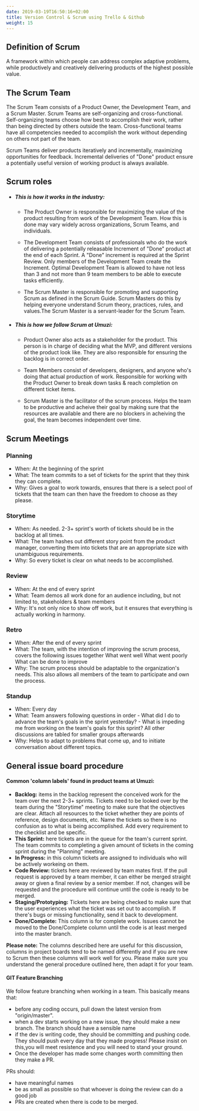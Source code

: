 ```yaml
---
date: 2019-03-19T16:50:16+02:00
title: Version Control & Scrum using Trello & Github
weight: 15
---
```


## Definition of Scrum

A framework within which people can address complex adaptive problems, while productively and creatively delivering products of the highest possible value.

## The Scrum Team

The Scrum Team consists of a Product Owner, the Development Team, and a Scrum Master. Scrum Teams are self-organizing and cross-functional. Self-organizing teams choose how best to accomplish their work, rather than being directed by others outside the team. Cross-functional teams have all competencies needed to accomplish the work without depending on others not part of the team.

Scrum Teams deliver products iteratively and incrementally, maximizing opportunities for feedback. Incremental deliveries of "Done" product ensure a potentially useful version of working product is always available.

## Scrum roles

- ##### This is how it works in the industry:
    - The Product Owner is responsible for maximizing the value of the product resulting from work of the Development Team. How this is done may vary widely across organizations, Scrum Teams, and individuals.

    - The Development Team consists of professionals who do the work of delivering a potentially releasable Increment of "Done" product at the end of each Sprint. A "Done" increment is required at the Sprint Review. Only members of the Development Team create the Increment. Optimal Development Team is allowed to have not less than 3 and not more than 9 team members to be able to execute tasks efficiently.

    - The Scrum Master is responsible for promoting and supporting Scrum as defined in the Scrum Guide. Scrum Masters do this by helping everyone understand Scrum theory, practices, rules, and values.The Scrum Master is a servant-leader for the Scrum Team.

- ##### This is how we follow Scrum at Umuzi:
    - Product Owner also acts as a stakeholder for the product. This person is in charge of deciding what the MVP, and different versions of the product look like. They are also responsible for ensuring the backlog is in correct order. 

    - Team Members consist of developers, designers, and anyone who's doing that actual production of work. Responsible for working with the Product Owner to break down tasks & reach completion on different ticket items.

    - Scrum Master is the facilitator of the scrum process. Helps the team to be productive and acheive their goal by making sure that the resources are available and there are no blockers in acheiving the goal, the team becomes independent over time.


## Scrum Meetings

### Planning

- When:
  At the beginning of the sprint
- What:
  The team commits to a set of tickets for the sprint that they think they can complete.
- Why:
  Gives a goal to work towards, ensures that there is a select pool of tickets that the team can then have the freedom to choose as they please.

### Storytime

- When:
  As needed. 2-3+ sprint's worth of tickets should be in the backlog at all times.
- What:
  The team hashes out different story point from the product manager, converting them into tickets that are an appropriate size with unambiguous requirements.
- Why:
  So every ticket is clear on what needs to be accomplished.

### Review

- When:
  At the end of every sprint
- What:
  Team demos all work done for an audience including, but not limited to, stakeholders & team members
- Why:
  It's not only nice to show off work, but it ensures that everything is actually working in harmony.

### Retro

- When:
  After the end of every sprint
- What:
  The team, with the intention of improving the scrum process, covers the following issues together
  What went well
  What went poorly
  What can be done to improve
- Why:
  The scrum process should be adaptable to the organization's needs. This also allows all members of the team to participate and own the process.

### Standup

- When:
  Every day
- What:
  Team answers following questions in order - What did I do to advance the team's goals in the sprint yesterday? - What is impeding me from working on the team's goals for this sprint?
  All other discussions are tabled for smaller groups afterwards
- Why:
  Helps to adapt to problems that come up, and to initiate conversation about different topics.

## General issue board procedure

#### Common 'column labels' found in product teams at Umuzi: 

  - **Backlog:** items in the backlog represent the conceived work for the team over the next 2-3+ sprints. Tickets need to be looked over by the team during the "Storytime" meeting to make sure that the objectives are clear. Attach all resources to the ticket whether they are points of reference, design documents, etc. Name the tickets so there is no confusion as to what is being accomplished. Add every requirement to the checklist and be specific.
  - **This Sprint:** here tickets are in the queue for the team's current sprint.
  The team commits to completing a given amount of tickets in the coming sprint during the "Planning" meeting.
  - **In Progress:** in this column tickets are assigned to individuals who will be actively workeing on them.
  - **Code Review:** tickets here are reviewed by team mates first. If the pull request is approved by a team member, it can either be merged straight away or given a final review by a senior member. If not, changes will be requested and the procedure will continue until the code is ready to be merged.
  - **Staging/Prototyping:** Tickets here are being checked to make sure that the user experiences what the ticket was set out to accomplish. If there's bugs or missing functionality, send it back to development.
  - **Done/Complete:** This column is for complete work. Issues cannot be moved to the Done/Complete column until the code is at least merged into the master branch.

  **Please note:** The columns described here are useful for this discussion, columns in project boards tend to be named differently and if you are new to Scrum then these columns will work well for you. Please make sure you understand the general procedure outlined here, then adapt it for your team.

#### GIT Feature Branching

We follow feature branching when working in a team. This basically means that:

- before any coding occurs, pull down the latest version from "origin/master".
- when a dev starts working on a new issue, they should make a new branch. The branch should have a sensible name
- if the dev is writing code, they should be committing and pushing code. They should push every day that they made progress! Please insist on this,you will meet resistence and you will need to stand your ground.
- Once the developer has made some changes worth committing then they make a PR.

PRs should:

- have meaningful names
- be as small as possible so that whoever is doing the review can do a good job
- PRs are created when there is code to be merged.